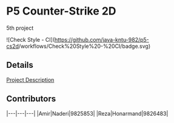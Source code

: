 # P5 Counter-Strike 2D
5th project

![Check Style - CI](https://github.com/java-kntu-982/p5-cs2d<Your Project>/workflows/Check%20Style%20-%20CI/badge.svg)


## Details

<a href="https://docs.google.com/document/d/1Nlf7p70gZ7F2qY1d8FbI2ze4VXL8o145eb_FfNdp1ds/edit?usp=sharing">Project Description</a>

## Contributors

|---|---|---|
|Amir|Naderi|9825853|
|Reza|Honarmand|9826483|


